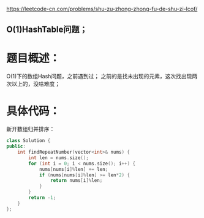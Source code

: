 <https://leetcode-cn.com/problems/shu-zu-zhong-zhong-fu-de-shu-zi-lcof/>

## O(1)HashTable问题；

# 题目概述：
O(1)下的数组Hash问题，之前遇到过；
之前的是找未出现的元素，这次找出现两次以上的，没啥难度；
# 具体代码：
新开数组归并排序：
```C++
class Solution {
public:
    int findRepeatNumber(vector<int>& nums) {
        int len = nums.size();
        for (int i = 0; i < nums.size(); i++) {
            nums[nums[i]%len] += len;
            if (nums[nums[i]%len] >= len*2) {
                return nums[i]%len;
            }
        }
        return -1;
    }
};
```
